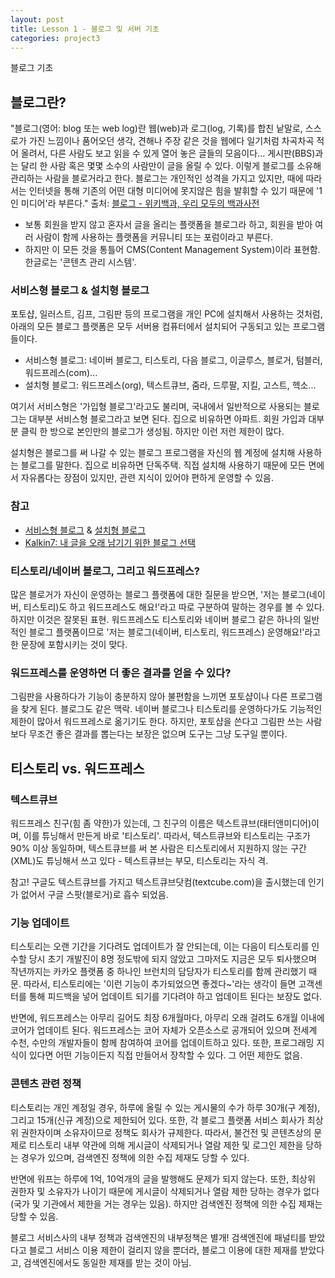 ```yaml
---
layout: post
title: Lesson 1 - 블로그 및 서버 기초 
categories: project3
---
```


블로그 기초

## 블로그란?
"블로그(영어: blog 또는 web log)란 웹(web)과 로그(log, 기록)를 합친 낱말로, 스스로가 가진 느낌이나 품어오던 생각, 견해나 주장 같은 것을 웹에다 일기처럼 차곡차곡 적어 올려서, 다른 사람도 보고 읽을 수 있게 열어 놓은 글들의 모음이다... 게시판(BBS)과는 달리 한 사람 혹은 몇몇 소수의 사람만이 글을 올릴 수 있다. 이렇게 블로그를 소유해 관리하는 사람을 블로거라고 한다. 블로그는 개인적인 성격을 가지고 있지만, 때에 따라서는 인터넷을 통해 기존의 어떤 대형 미디어에 못지않은 힘을 발휘할 수 있기 때문에 '1인 미디어'라 부른다."
출처: [블로그 - 위키백과, 우리 모두의 백과사전](https://ko.wikipedia.org/wiki/%EB%B8%94%EB%A1%9C%EA%B7%B8)

* 보통 회원을 받지 않고 혼자서 글을 올리는 플랫폼을 블로그라 하고, 회원을 받아 여러 사람이 함께 사용하는 플랫폼을 커뮤니티 또는 포럼이라고 부른다.
* 하지만 이 모든 것을 통틀어 CMS(Content Management System)이라 표현함. 한글로는 '콘텐츠 관리 시스템'.

### 서비스형 블로그 & 설치형 블로그
포토샵, 일러스트, 김프, 그림판 등의 프로그램을 개인 PC에 설치해서 사용하는 것처럼, 아래의 모든 블로그 플랫폼은 모두 서버용 컴퓨터에서 설치되어 구동되고 있는 프로그램들이다.

* 서비스형 블로그: 네이버 블로그, 티스토리, 다음 블로그, 이글루스, 블로거, 텀블러, 워드프레스(com)...
* 설치형 블로그: 워드프레스(org), 텍스트큐브, 줌라, 드루팔, 지킬, 고스트, 헥소...

여기서 서비스형은 '가입형 블로그'라고도 불리며, 국내에서 일반적으로 사용되는 블로그는 대부분 서비스형 블로그라고 보면 된다. 집으로 비유하면 아파트. 회원 가입과 대부분 클릭 한 방으로 본인만의 블로그가 생성됨. 하지만 이런 저런 제한이 많다.

설치형은 블로그를 써 나갈 수 있는 블로그 프로그램을 자신의 웹 계정에 설치해 사용하는 블로그를 말한다. 집으로 비유하면 단독주택. 직접 설치해 사용하기 때문에 모든 면에서 자유롭다는 장점이 있지만, 관련 지식이 있어야 편하게 운영할 수 있음.

### 참고
* [서비스형 블로그](https://namu.wiki/w/%EC%84%9C%EB%B9%84%EC%8A%A4%ED%98%95%20%EB%B8%94%EB%A1%9C%EA%B7%B8) & [설치형 블로그](https://namu.wiki/w/%EC%84%A4%EC%B9%98%ED%98%95%20%EB%B8%94%EB%A1%9C%EA%B7%B8)
* [Kalkin7: 내 글을 오래 남기기 위한 블로그 선택](https://blog.kalkin7.com/2015/07/07/maintain-a-blog-for-a-long-time/)

### 티스토리/네이버 블로그, 그리고 워드프레스?
많은 블로거가 자신이 운영하는 블로그 플랫폼에 대한 질문을 받으면, '저는 블로그(네이버, 티스토리)도 하고 워드프레스도 해요!'라고 따로 구분하여 말하는 경우를 볼 수 있다. 하지만 이것은 잘못된 표현. 워드프레스도 티스토리와 네이버 블로그 같은 하나의 일반적인 블로그 플랫폼이므로 '저는 블로그(네이버, 티스토리, 워드프레스) 운영해요!'라고 한 문장에 포함시키는 것이 맞다. 

### 워드프레스를 운영하면 더 좋은 결과를 얻을 수 있다?
그림판을 사용하다가 기능이 충분하지 않아 불편함을 느끼면 포토샵이나 다른 프로그램을 찾게 된다. 블로그도 같은 맥락. 네이버 블로그나 티스토리를 운영하다가도 기능적인 제한이 많아서 워드프레스로 옮기기도 한다. 하지만, 포토샵을 쓴다고 그림판 쓰는 사람보다 무조건 좋은 결과를 뽑는다는 보장은 없으며 도구는 그냥 도구일 뿐이다.

## 티스토리 vs. 워드프레스
### 텍스트큐브
워드프레스 친구(힘 좀 약한)가 있는데, 그 친구의 이름은 텍스트큐브(태터앤미디어)이며, 이를 튜닝해서 만든게 바로 '티스토리'. 따라서, 텍스트큐브와 티스토리는 구조가 90% 이상 동일하며, 텍스트큐브를 써 본 사람은 티스토리에서 지원하지 않는 구간(XML)도 튜닝해서 쓰고 있다 - 텍스트큐브는 부모, 티스토리는 자식 격.

참고! 구글도 텍스트큐브를 가지고 텍스트큐브닷컴(textcube.com)을 출시했는데 인기가 없어서 구글 스팟(블로거)로 흡수 되었음. 

### 기능 업데이트
티스토리는 오랜 기간을 기다려도 업데이트가 잘 안되는데, 이는 다음이 티스토리를 인수할 당시 초기 개발진이 8명 정도밖에 되지 않았고 그마저도 지금은 모두 퇴사했으며 작년까지는 카카오 플랫폼 중 하나인 브런치의 담당자가 티스토리를 함께 관리했기 때문. 따라서, 티스토리에는 '이런 기능이 추가되었으면 좋겠다~'라는 생각이 들면 고객센터를 통해 피드백을 넣어 업데이트 되기를 기다려야 하고 업데이트 된다는 보장도 없다.

반면에, 워드프레스는 아무리 길어도 최장 6개월마다, 아무리 오래 걸려도 6개월 이내에 코어가 업데이트 된다. 워드프레스는 코어 자체가 오픈소스로 공개되어 있으며 전세계 수천, 수만의 개발자들이 함께 참여하여 코어를 업데이트하고 있다. 또한, 프로그래밍 지식이 있다면 어떤 기능이든지 직접 만들어서 장착할 수 있다. 그 어떤 제한도 없음.

### 콘텐츠 관련 정책
티스토리는 개인 계정일 경우, 하루에 올릴 수 있는 게시물의 수가 하루 30개(구 계정), 그리고 15개(신규 계정)으로 제한되어 있다. 또한, 각 블로그 플랫폼 서비스 회사가 최상위 권한자이며 소유자이므로 정책도 회사가 규제한다. 따라서, 불건전 및 콘텐츠상의 문제로 티스토리 내부 약관에 의해 게시글이 삭제되거나 열람 제한 및 로그인 제한을 당하는 경우가 있으며, 검색엔진 정책에 의한 수집 제재도 당할 수 있다.

반면에 워프는 하루에 1억, 10억개의 글을 발행해도 문제가 되지 않는다. 또한, 최상위 권한자 및 소유자가 나이기 때문에 게시글이 삭제되거나 열람 제한 당하는 경우가 없다 (국가 및 기관에서 제한을 거는 경우는 있음). 하지만 검색엔진 정책에 의한 수집 제재는 당할 수 있음.

블로그 서비스사의 내부 정책과 검색엔진의 내부정책은 별개! 검색엔진에 패널티를 받았다고 블로그 서비스 이용 제한이 걸리지 않을 뿐더라, 블로그 이용에 대한 제재를 받았다고, 검색엔진에서도 동일한 제재를 받는 것이 아님. 


